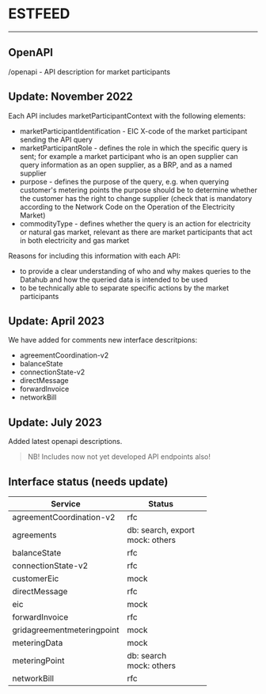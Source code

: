 # ESTFEED

---

## OpenAPI

/openapi - API description for market participants

## Update: November 2022

Each API includes marketParticipantContext with the following elements:
* marketParticipantIdentification - EIC X-code of the market participant sending the API query
* marketParticipantRole - defines the role in which the specific query is sent; for example a market participant who is an open supplier can query information as an open supplier, as a BRP, and as a named supplier
* purpose - defines the purpose of the query, e.g. when querying customer's metering points the purpose should be to determine whether the customer has the right to change supplier (check that is mandatory according to the Network Code on the Operation of the Electricity Market)
* commodityType - defines whether the query is an action for electricity or natural gas market, relevant as there are market participants that act in both electricity and gas market

Reasons for including this information with each API:
* to provide a clear understanding of who and why makes queries to the Datahub and how the queried data is intended to be used 
* to be technically able to separate specific actions by the market participants

## Update: April 2023

We have added for comments new interface descritpions:
- agreementCoordination-v2
- balanceState
- connectionState-v2 
- directMessage
- forwardInvoice
- networkBill

## Update: July 2023

Added latest openapi descriptions.

> NB! Includes now not yet developed API endpoints also!

## Interface status (needs update)

| Service                    | Status                                   |     |
|----------------------------|------------------------------------------|-----|
| agreementCoordination-v2   | rfc                                      |     |
| agreements                 | db: search, export<br/>mock: others<br/> |     |
| balanceState               | rfc                                      |     |
| connectionState-v2         | rfc                                      |     |
| customerEic                | mock                                     |     |
| directMessage              | rfc                                      |     |
| eic                        | mock                                     |     |
| forwardInvoice             | rfc                                      |     |
| gridagreementmeteringpoint | mock                                     |     |
| meteringData               | mock                                     |     |
| meteringPoint              | db: search<br/> mock: others<br/>        |     |
| networkBill                | rfc                                      |     |

